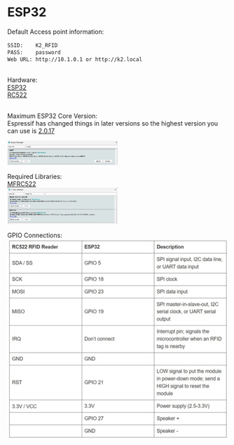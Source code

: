 # ESP32

Default Access point information:<br>
```
SSID:    K2_RFID
PASS:    password
Web URL: http://10.1.0.1 or http://k2.local
```


<br>
Hardware:<br>
<a href=https://en.wikipedia.org/wiki/ESP32>ESP32</a><br>
<a href=https://esphome.io/components/binary_sensor/rc522.html>RC522</a><br>
<br>

Maximum ESP32 Core Version:<br>
Espressif has changed things in later versions so the highest version you can use is <a href=https://github.com/espressif/arduino-esp32/releases/tag/2.0.17>2.0.17</a><br>

<img src=https://github.com/DnG-Crafts/K2-RFID/blob/main/esp32.jpg width=50% height=50%><br>


Required Libraries:<br>
<a href=https://github.com/miguelbalboa/rfid>MFRC522</a><br>
<img src=https://github.com/DnG-Crafts/K2-RFID/blob/main/libs.jpg width=50% height=50%><br>


GPIO Connections:<br>
<img src=https://github.com/DnG-Crafts/K2-RFID/blob/main/pins.jpg>